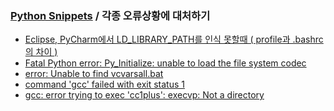 ### [Python Snippets](../README.md) / 각종 오류상황에 대처하기
- [Eclipse, PyCharm에서 LD_LIBRARY_PATH를 인식 못할때 ( profile과 .bashrc의 차이 ) ](Eclipse,%20PyCharm에서%20LD_LIBRARY_PATH를%20인식%20못할때%20(%20profile과%20.bashrc의%20차이%20)%20.md)
- [Fatal Python error: Py_Initialize: unable to load the file system codec](Fatal%20Python%20error%20-%20Py_Initialize%20-%20unable%20to%20load%20the%20file%20system%20codec.md)
- [error: Unable to find vcvarsall.bat ](Unable%20to%20find%20vcvarsall.bat%20.md)
- [command 'gcc' failed with exit status 1](command%20'gcc'%20failed%20with%20exit%20status%201.md)
- [gcc: error trying to exec 'cc1plus': execvp: Not a directory](gcc%20error%20-%20Not%20a%20directory.md)